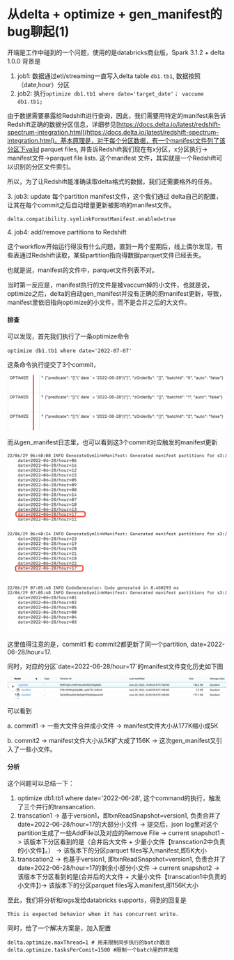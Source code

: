 # 从delta + optimize + gen\_manifest的bug聊起(1)

开端是工作中碰到的一个问题，使用的是databricks商业版，Spark 3.1.2 + delta 1.0.0 背景是

1. job1: 数据通过etl/streaming一直写入delta table `db1.tb1`, 数据按照（date,hour）分区
2. job2: 执行`optimize db1.tb1 where date='target_date'； vaccume db1.tb1;`

由于数据需要暴露给Redshift进行查询，因此，我们需要用特定的manifest来告诉 Redshift正确的数据分区信息，详细参见[https://docs.delta.io/latest/redshift-spectrum-integration.html](https://docs.delta.io/latest/redshift-spectrum-integration.html)。基本原理是，对于每个分区数据，有一个manifest文件列了该分区下valid parquet files, 并告诉Redshift我们现在有x分区，x分区执行-> manifest文件->parquet file lists. 这个manifest 文件，其实就是一个Redshift可以识别的分区文件索引。

所以，为了让Redshift能准确读取delta格式的数据，我们还需要格外的任务。

3\. job3: update 每个partition manifest文件，这个我们通过 delta自己的配置，让其在每个commit之后自动增量更新被影响的manifest文件。

```
delta.compatibility.symlinkFormatManifest.enabled=true
```

4\. job4: add/remove partitions to Redshift



这个workflow开始运行得没有什么问题，直到一两个星期后，线上偶尔发现，有些表通过Redshift读取，某些partition指向得数据parquet文件已经丢失。

也就是说，manifest的文件中，parquet文件列表不对。

当时第一反应是，manifest执行的文件是被vaccum掉的小文件，也就是说，optimize之后，delta的自动gen\_manifest并没有正确的把manifest更新，导致，manifest里依旧指向optimize的小文件，而不是合并之后的大文件。

#### 排查

可以发现，首先我们执行了一条optimize命令

`optimize db1.tb1 where date='2022-07-07'`

这条命令执行提交了3个commit，&#x20;

![](<../../.gitbook/assets/image (2).png>)

而从gen\_manifest日志里，也可以看到这3个commit对应触发的manifest更新

![](<../../.gitbook/assets/image (7) (1).png>)

这里值得注意的是，commit1 和 commit2都更新了同一个partition, date=2022-06-28/hour=17.

同时，对应的分区\`date=2022-06-28/hour=17\`的manifest文件变化历史如下图

![](<../../.gitbook/assets/image (3).png>)

可以看到

a. commit1 -> 一些大文件合并成小文件 -> manifest文件大小从177K缩小成5K

b. commit2 -> manifest文件大小从5K扩大成了156K -> 这次gen\_manifest又引入了一些小文件。

#### 分析

这个问题可以总结一下：

1. optimize db1.tb1 where date='2022-06-28', 这个command的执行，触发了三个并行的transancation.
2. transcation1 ->  基于version1，即txnReadSnapshot=version1, 负责合并了date=2022-06-28/hour=17的大部分小文件 -> 提交后，json log里对这个partition生成了一些AddFile以及对应的Remove File -> current snapshot1 -> 该版本下分区看到的是（合并后大文件 + 少量小文件【transcation2中负责的小文件】。） -> 该版本下的分区parquet files写入manifest,即5K大小
3. transcation2 -> 也基于version1, 即txnReadSnapshot=version1,  负责合并了date=2022-06-28/hour=17的剩余小部分小文件 -> current snapshot2 -> 该版本下分区看到的是(合并后的大文件 + 大量小文件【transcation1中负责的小文件】)-> 该版本下的分区parquet files写入manifest,即156K大小

至此，我们将分析和logs发给databricks supports，得到的回复是

```
This is expected behavior when it has concurrent write.
```

同时，给了一个解决方案是，加入配置

```
delta.optimize.maxThread=1 # 用来限制同步执行的batch数目
delta.optimize.tasksPerComit=1500 #限制一个batch里的并发度
```
